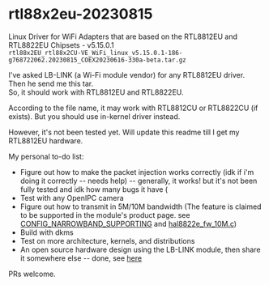 # rtl88x2eu-20230815
Linux Driver for WiFi Adapters that are based on the RTL8812EU and RTL8822EU Chipsets - v5.15.0.1  
``` rtl88x2EU_rtl88x2CU-VE_WiFi_linux_v5.15.0.1-186-g768722062.20230815_COEX20230616-330a-beta.tar.gz ```  

I've asked LB-LINK (a Wi-Fi module vendor) for any RTL8812EU driver. Then he send me this tar.   
So, it should work with RTL8812EU and RTL8822EU.   

According to the file name, it may work with RTL8812CU or RTL8822CU (if exists). But you should use in-kernel driver instead.

However, it's not been tested yet. Will update this readme till I get my RTL8812EU hardware.   

My personal to-do list: 
- Figure out how to make the packet injection works correctly (idk if i'm doing it correctly -- needs help) -- generally, it works! but it's not been fully tested and idk how many bugs it have (
- Test with any OpenIPC camera
- Figure out how to transmit in 5M/10M bandwidth (The feature is claimed to be supported in the module's product page. see [CONFIG_NARROWBAND_SUPPORTING](https://github.com/search?q=repo%3Alibc0607%2Frtl88x2eu-20230815+CONFIG_NARROWBAND_SUPPORTING&type=code) and [hal8822e_fw_10M.c](https://github.com/libc0607/rtl88x2eu-20230815/blob/v5.15.0.1/hal/rtl8822e/hal8822e_fw_10M.c))
- Build with dkms
- Test on more architecture, kernels, and distributions
- An open source hardware design using the LB-LINK module, then share it somewhere else -- done, see [here](https://oshwhub.com/libc0607/bl-m8812eu2-demoboard-v1p0)  

PRs welcome.
